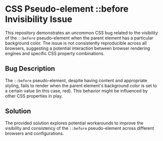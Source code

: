 # CSS Pseudo-element ::before Invisibility Issue

This repository demonstrates an uncommon CSS bug related to the visibility of the `::before` pseudo-element when the parent element has a particular background color.  The issue is not consistently reproducible across all browsers, suggesting a potential interaction between browser rendering engines and specific CSS property combinations.

## Bug Description
The `::before` pseudo-element, despite having content and appropriate styling, fails to render when the parent element's background color is set to a certain value (in this case, red).  This behavior might be influenced by other CSS properties in play.

## Solution
The provided solution explores potential workarounds to improve the visibility and consistency of the `::before` pseudo-element across different browsers and configurations.